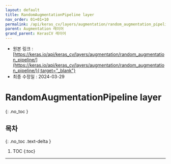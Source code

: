 ```yaml
---
layout: default
title: RandomAugmentationPipeline layer
nav_order: 01+01+10
permalink: /api/keras_cv/layers/augmentation/random_augmentation_pipeline/
parent: Augmentation 레이어
grand_parent: KerasCV 레이어
---
```


* 원본 링크 : [https://keras.io/api/keras_cv/layers/augmentation/random_augmentation_pipeline/](https://keras.io/api/keras_cv/layers/augmentation/random_augmentation_pipeline/){:target="_blank"}
* 최종 수정일 : 2024-03-29

# RandomAugmentationPipeline layer
{: .no_toc }

## 목차
{: .no_toc .text-delta }

1. TOC
{:toc}

---
